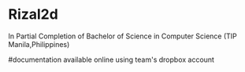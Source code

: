 # Rizal2d
In Partial Completion of Bachelor of Science in Computer Science (TIP Manila,Philippines)

#documentation
available online using team's dropbox account
